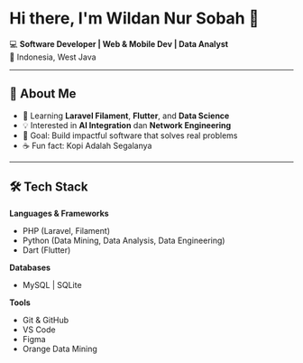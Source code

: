 # Hi there, I'm Wildan Nur Sobah 👋

💻 **Software Developer | Web & Mobile Dev | Data Analyst**  
📍 Indonesia, West Java

---

## 🚀 About Me
- 🌱 Learning **Laravel Filament**, **Flutter**, and **Data Science**
- 💡 Interested in **AI Integration** dan **Network Engineering**
- 🎯 Goal: Build impactful software that solves real problems
- ☕ Fun fact: Kopi Adalah Segalanya

---

## 🛠 Tech Stack
**Languages & Frameworks**
- PHP (Laravel, Filament)
- Python (Data Mining, Data Analysis, Data Engineering)
- Dart (Flutter)

**Databases**
- MySQL | SQLite

**Tools**
- Git & GitHub
- VS Code
- Figma
- Orange Data Mining

